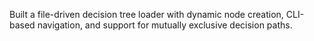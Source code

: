 Built a file-driven decision tree loader with dynamic node creation, CLI-based navigation, and support for mutually exclusive decision paths.

